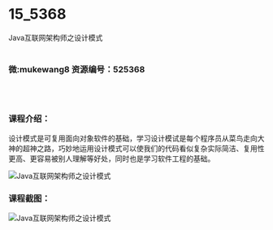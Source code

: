 # 15_5368
Java互联网架构师之设计模式
<br/></br>
<h3>微:mukewang8 资源编号：525368</h3>
<br/></br>
<h3>课程介绍：</h3>
<p>设计模式是可复用面向对象软件的基础，学习设计模试是每个程序员从菜鸟走向大神的超神之路，巧妙地运用设计模式可以使我们的代码看似复杂实际简洁、复用性更高、更容易被别人理解等好处，同时也是学习软件工程的基础。</p>
<p><img src="https://www.ko996.com/wp-content/uploads/img/2019/06/1-64-300x175.png" alt="Java互联网架构师之设计模式"></p>
<h3>课程截图：</h3>
<p><img src="https://www.ko996.com/wp-content/uploads/img/2019/06/2-61.png" alt="Java互联网架构师之设计模式"></p>
<p>&nbsp;</p>
